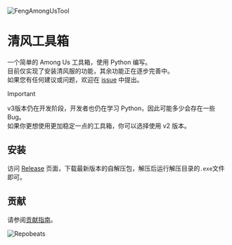 ![FengAmongUsTool](https://socialify.git.ci/QingFengTechnology/FengAmongUsTool/image?custom_language=Python&description=1&font=KoHo&language=1&name=1&owner=1&pattern=Solid&theme=Auto)

# 清风工具箱

一个简单的 Among Us 工具箱，使用 Python 编写。\
目前仅实现了安装清风服的功能，其余功能正在逐步完善中。\
如果您有任何建议或问题，欢迎在 [issue](https://github.com/QingFengTechnology/FengAmongUsTool/issues) 中提出。

> [!Important]
> v3版本仍在开发阶段，开发者也仍在学习 Python，因此可能多少会存在一些Bug。\
> 如果你更想使用更加稳定一点的工具箱，你可以选择使用 v2 版本。

## 安装

访问 [Release](https://github.com/QingFengTechnology/FengAmongUsTool/releases) 页面，下载最新版本的自解压包，解压后运行解压目录的`.exe`文件即可。 

## 贡献

请参阅[贡献指南](CONTRIBUTING.md)。

![Repobeats](https://repobeats.axiom.co/api/embed/3b89eff8cff2ed650ba8fc937ed4aa8b8f4f0fcf.svg "Repobeats analytics image")